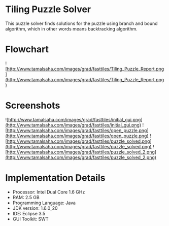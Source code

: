 # Tiling Puzzle Solver #
This puzzle solver finds solutions for the puzzle using branch and bound algorithm, which in other words means backtracking algorithm.

# Flowchart #
![http://www.tamalsaha.com/images/grad/fasttiles/Tiling_Puzzle_Report.png](http://www.tamalsaha.com/images/grad/fasttiles/Tiling_Puzzle_Report.png)

# Screenshots #
![http://www.tamalsaha.com/images/grad/fasttiles/initial_gui.png](http://www.tamalsaha.com/images/grad/fasttiles/initial_gui.png)
![http://www.tamalsaha.com/images/grad/fasttiles/open_puzzle.png](http://www.tamalsaha.com/images/grad/fasttiles/open_puzzle.png)
![http://www.tamalsaha.com/images/grad/fasttiles/puzzle_solved.png](http://www.tamalsaha.com/images/grad/fasttiles/puzzle_solved.png)
![http://www.tamalsaha.com/images/grad/fasttiles/puzzle_solved_2.png](http://www.tamalsaha.com/images/grad/fasttiles/puzzle_solved_2.png)

# Implementation Details #
  * Processor: Intel Dual Core 1.6 GHz
  * RAM: 2.5 GB
  * Programming Language: Java
  * JDK version: 1.6.0\_20
  * IDE: Eclipse 3.5
  * GUI Toolkit: SWT